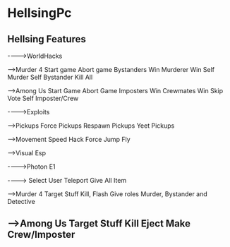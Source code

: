 # HellsingPc
Hellsing Features
--------------------------------------------
---->WorldHacks

-->Murder 4
Start game
Abort game
Bystanders Win
Murderer Win
Self Murder
Self Bystander
Kill All


-->Among Us
Start Game
Abort Game
Imposters Win
Crewmates Win
Skip Vote
Self Imposter/Crew


---->Exploits

-->Pickups
Force Pickups
Respawn Pickups
Yeet Pickups



-->Movement
Speed Hack
Force Jump
Fly


-->Visual
Esp

---->Photon
E1

----> Select User
Teleport
Give All Item

-->Murder 4 Target Stuff
Kill, Flash
Give roles Murder, Bystander and Detective

-->Among Us Target Stuff
Kill
Eject
Make Crew/Imposter
--------------------------------------------


